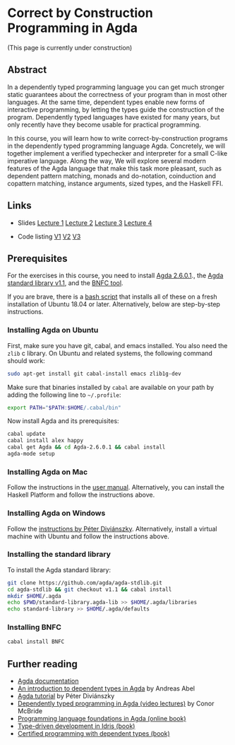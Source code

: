 Correct by Construction Programming in Agda
===========================================

(This page is currently under construction)

Abstract
--------

In a dependently typed programming language you can get much stronger
static guarantees about the correctness of your program than in most
other languages. At the same time, dependent types enable new forms of
interactive programming, by letting the types guide the construction
of the program. Dependently typed languages have existed for many
years, but only recently have they become usable for practical
programming.

In this course, you will learn how to write correct-by-construction
programs in the dependently typed programming language
Agda. Concretely, we will together implement a verified typechecker
and interpreter for a small C-like imperative language. Along the way,
We will explore several modern features of the Agda language that make
this task more pleasant, such as dependent pattern matching, monads
and do-notation, coinduction and copattern matching, instance
arguments, sized types, and the Haskell FFI.

Links
-----

* Slides [Lecture 1](slides/slides1.html) [Lecture
  2](slides/slides2.html) [Lecture 3](slides/slides3.html) [Lecture
  4](slides/slides4.html)

* Code listing [V1](src/V1/html/V1.runwhile.html)
  [V2](src/V2/html/V2.runwhile.html)
  [V3](src/V3/html/V3.runwhile.html)

<!--
* This README as a Webpage on
  [github.io](https://jespercockx.github.io/ohrid19-agda/)
-->

Prerequisites
-------------

For the exercises in this course, you need to install [Agda
2.6.0.1](https://agda.readthedocs.io/en/v2.6.0.1/getting-started/installation.html).,
the [Agda standard library
v1.1](https://github.com/agda/agda-stdlib/blob/master/notes/installation-guide.md),
and the [BNFC tool](https://github.com/BNFC/bnfc).

If you are brave, there is a [bash
script](https://github.com/jespercockx/ohrid19-agda/blob/master/setup.sh)
that installs all of these on a fresh installation of Ubuntu 18.04 or
later. Alternatively, below are step-by-step instructions.

### Installing Agda on Ubuntu

First, make sure you have git, cabal, and emacs installed. You also
need the `zlib` c library. On Ubuntu and related systems, the
following command should work:

```bash
sudo apt-get install git cabal-install emacs zlib1g-dev
```

Make sure that binaries installed by `cabal` are available on your
path by adding the following line to `~/.profile`:

```bash
export PATH="$PATH:$HOME/.cabal/bin"
```

Now install Agda and its prerequisites:

```bash
cabal update
cabal install alex happy
cabal get Agda && cd Agda-2.6.0.1 && cabal install
agda-mode setup
```

### Installing Agda on Mac

Follow the instructions in the [user
manual](https://agda.readthedocs.io/en/v2.6.0.1/getting-started/installation.html#os-x). Alternatively,
you can install the Haskell Platform and follow the instructions
above.

### Installing Agda on Windows

Follow the [instructions by Péter
Diviánszky](https://people.inf.elte.hu/divip/AgdaTutorial/Installation.html). Alternatively,
install a virtual machine with Ubuntu and follow the instructions
above.

### Installing the standard library

To install the Agda standard library:

```bash
git clone https://github.com/agda/agda-stdlib.git
cd agda-stdlib && git checkout v1.1 && cabal install
mkdir $HOME/.agda
echo $PWD/standard-library.agda-lib >> $HOME/.agda/libraries
echo standard-library >> $HOME/.agda/defaults
```

### Installing BNFC

```bash
cabal install BNFC
```


Further reading
---------------

- [Agda documentation](https://agda.readthedocs.io/en/v2.6.0.1/)
- [An introduction to dependent types in Agda](http://www2.tcs.ifi.lmu.de/~abel/DepTypes.pdf) by Andreas Abel
- [Agda tutorial](https://people.inf.elte.hu/divip/AgdaTutorial/Index.html) by Péter Diviánszky
- [Dependently typed programming in Agda (video lectures)](https://www.youtube.com/playlist?list=PL44F162A8B8CB7C87) by Conor McBride
- [Programming language foundations in Agda (online book)](https://plfa.github.io/)
- [Type-driven development in Idris (book)](https://www.manning.com/books/type-driven-development-with-idris)
- [Certified programming with dependent types (book)](http://adam.chlipala.net/cpdt/)
